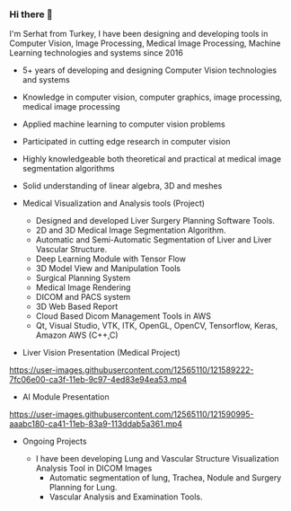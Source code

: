 ### Hi there 👋

I'm Serhat from Turkey, I have been designing and developing tools in Computer Vision, Image Processing, Medical Image Processing, Machine Learning technologies and systems since 2016

* 5+ years of developing and designing Computer Vision technologies and systems
* Knowledge in  computer vision, computer graphics, image processing, medical image processing  
* Applied machine learning to computer vision problems
* Participated in cutting edge research in computer vision
* Highly knowledgeable both theoretical and practical at medical image segmentation algorithms
* Solid understanding of linear algebra, 3D and meshes

* Medical Visualization and Analysis tools (Project)
  * Designed and developed Liver Surgery Planning Software Tools. 
  * 2D and 3D Medical Image Segmentation Algorithm.
  * Automatic and Semi-Automatic Segmentation of Liver and Liver Vascular Structure.
  * Deep Learning Module with Tensor Flow
  * 3D Model View and Manipulation Tools
  * Surgical Planning System
  * Medical Image Rendering
  * DICOM and PACS system 
  * 3D Web Based Report
  * Cloud Based Dicom Management Tools in AWS
  * Qt, Visual Studio, VTK, ITK, OpenGL, OpenCV, Tensorflow, Keras, Amazon AWS (C++,C)


* Liver Vision Presentation (Medical Project)

https://user-images.githubusercontent.com/12565110/121589222-7fc06e00-ca3f-11eb-9c97-4ed83e94ea53.mp4

* AI Module Presentation

https://user-images.githubusercontent.com/12565110/121590995-aaabc180-ca41-11eb-83a9-113ddab5a361.mp4


* Ongoing Projects

  * I have been developing Lung and Vascular Structure Visualization Analysis Tool in DICOM Images 
    * Automatic segmentation of lung, Trachea, Nodule and Surgery Planning for Lung. 
    * Vascular Analysis and Examination Tools.

 




